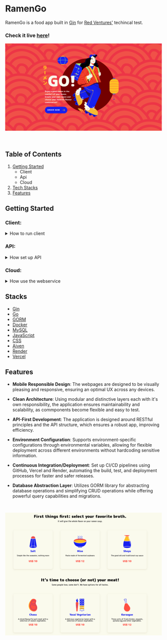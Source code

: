 # RamenGo
RamenGo is a food app built in [Gin](https://github.com/gin-gonic/gin) for [Red Ventures'](https://redventures.com.br/) techincal test.

### Check it live [here](https://ramengo-front.vercel.app/)!

<div align="center">
    
![Alt text](./client/src/assets/prints/print-go.png?raw=true)

</div>

<br/>

## Table of Contents

1. [Getting Started](#start)
    - Client
    - Api
    - Cloud
2. [Tech Stacks](#stacks)
3. [Features](#features)

## <a name="start">Getting Started</a>
### Client:

<details>
<summary> How to run client </summary>
    
Install NPM packages.

```sh
npm i
```

Create a .env file on the root folder and insert your x-api-key. Check [.env.example](./.env.example) for examples.

*OBS: the client has placeholding objects to make sure it works if the server/connection is down, if you don't want this feature, you can go to [placeholders file](./client/src/scripts/config/placeholders.js) and comment/delete them.*
<br/>
*If you don't set an API_KEY on the .env file, it will use the placeholders by default*

Run the bundler.

```sh
npm run webpack
# If you dont have webpack installed you may need to run 'npm install -g webpack' first
```

I kept the Sass dist file for ease of use but you can start it with ```npm run sass```

</details>

### API:

<details>
<summary> How set up API </summary>

Install NPM packages.

```sh
npm i
```
    
Set up your docker container (you need to have Docker Desktop instlled).

```sh
npm run compose
```

After the initialization, migrate the models (this will insert the data too, change the script if you don't want it).

```sh
npm run migrate
```

Create a .env file **IN THE API FOLDER** and insert your x-api-key. Check [.env.api](./api/.env.example) for examples.
Run the development server:

```sh
npm run api
```

You can use [http://localhost:8080](http://localhost:8080) in your API tool to test the API locally.

</details>

### Cloud:

<details>
<summary> How use the webservice</summary>

Use [https://ramengo-back.onrender.com](https://ramengo-back.onrender.com) to access the API. 
<br/><br/>
**WARNING**: Due to Render's nature, instances can spin down and delay requests by 50 seconds or more, in case you're experiencing timeouts, try again a minute or two later.
<br/><br/>
*Note: Some functionalities are intentionally disabled for safety purposes. Use the software on localhost to access all features*

</details>

## <a name="stacks">Stacks</a>

- [Gin](https://github.com/gin-gonic/gin)
- [Go](https://go.dev/)
- [GORM](https://gorm.io/index.html/)
- [Docker](https://www.docker.com/)
- [MySQL](https://www.mysql.com/)
- [JavaScript](https://www.javascript.com/)
- [CSS](https://developer.mozilla.org/en-US/docs/Web/CSS)
- [Aiven](https://console.aiven.io/)
- [Render](https://dashboard.render.com/)
- [Vercel](https://vercel.com/)

## <a name="features">Features</a>

- **Mobile Responsible Design**: The webpages are designed to be visually pleasing and responsive, ensuring an optimal UX across any devices.

- **Clean Architecture**: Using modular and distinctive layers each with it's own responsibility, the application ensures maintainability and scalability, as commponents become flexible and easy to test.

- **API-First Development**:  The application is designed around RESTful principles and the API structure, which ensures a robust app, improving efficiency.

- **Environment Configuration**: Supports environment-specific configurations through environmental variables, allowing for flexible deployment across different environments without hardcoding sensitive information.

- **Continuous Integration/Deployment**: Set up CI/CD pipelines using GitHub, Vercel and Render, automating the build, test, and deployment processes for faster and safer releases.

- **Database Abstraction Layer**: Utilizes GORM library for abstracting database operations and simplifying CRUD operations while offering powerful query capabilities and migrations.

<br/>

![Alt text](./client/src/assets/prints/print-main.png?raw=true)

